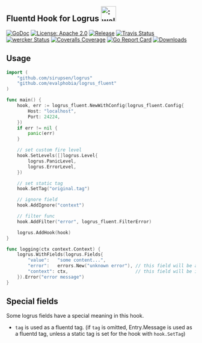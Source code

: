 Fluentd Hook for Logrus <img src="http://i.imgur.com/hTeVwmJ.png" width="40" height="40" alt=":walrus:" class="emoji" title=":walrus:"/>
----

[![GoDoc][1]][2] [![License: Apache 2.0][3]][4] [![Release][5]][6] [![Travis Status][7]][8] [![wercker Status][19]][20] [![Coveralls Coverage][9]][10] [![Go Report Card][13]][14] [![Downloads][15]][16]

[1]: https://godoc.org/github.com/evalphobia/logrus_fluent?status.svg
[2]: https://godoc.org/github.com/evalphobia/logrus_fluent
[3]: https://img.shields.io/badge/License-Apache%202.0-blue.svg
[4]: LICENSE.md
[5]: https://img.shields.io/github/release/evalphobia/logrus_fluent.svg
[6]: https://github.com/evalphobia/logrus_fluent/releases/latest
[7]: https://travis-ci.org/evalphobia/logrus_fluent.svg?branch=master
[8]: https://travis-ci.org/evalphobia/logrus_fluent
[9]: https://coveralls.io/repos/evalphobia/logrus_fluent/badge.svg?branch=master&service=github
[10]: https://coveralls.io/github/evalphobia/logrus_fluent?branch=master
[11]: https://codecov.io/github/evalphobia/logrus_fluent/coverage.svg?branch=master
[12]: https://codecov.io/github/evalphobia/logrus_fluent?branch=master
[13]: https://goreportcard.com/badge/github.com/evalphobia/logrus_fluent
[14]: https://goreportcard.com/report/github.com/evalphobia/logrus_fluent
[15]: https://img.shields.io/github/downloads/evalphobia/logrus_fluent/total.svg?maxAge=1800
[16]: https://github.com/evalphobia/logrus_fluent/releases
[17]: https://img.shields.io/github/stars/evalphobia/logrus_fluent.svg
[18]: https://github.com/evalphobia/logrus_fluent/stargazers
[19]: https://app.wercker.com/status/04fb4bde79d8c54bb681af664394d2e4/s/master
[20]: https://app.wercker.com/project/byKey/04fb4bde79d8c54bb681af664394d2e4


## Usage

```go
import (
	"github.com/sirupsen/logrus"
	"github.com/evalphobia/logrus_fluent"
)

func main() {
	hook, err := logrus_fluent.NewWithConfig(logrus_fluent.Config{
		Host: "localhost",
		Port: 24224,
	})
	if err != nil {
		panic(err)
	}

	// set custom fire level
	hook.SetLevels([]logrus.Level{
		logrus.PanicLevel,
		logrus.ErrorLevel,
	})

	// set static tag
	hook.SetTag("original.tag")

	// ignore field
	hook.AddIgnore("context")

	// filter func
	hook.AddFilter("error", logrus_fluent.FilterError)

	logrus.AddHook(hook)
}

func logging(ctx context.Context) {
	logrus.WithFields(logrus.Fields{
		"value":   "some content...",
		"error":   errors.New("unknown error"), // this field will be applied filter function in the hook.
		"context": ctx,                         // this field will be ignored in the hook.
	}).Error("error message")
}
```


## Special fields

Some logrus fields have a special meaning in this hook.

- `tag` is used as a fluentd tag. (if `tag` is omitted, Entry.Message is used as a fluentd tag, unless a static tag is set for the hook with `hook.SetTag`)
